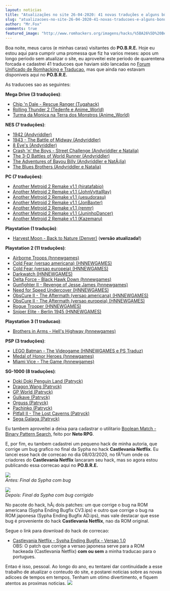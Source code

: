 ```yaml
---
layout: noticias
title: "Atualizações no site 26-04-2020: 41 novas traduções e alguns bônus"
slug: "atualizacoes-no-site-26-04-2020-41-novas-traducoes-e-alguns-bonus"
author: "Mr.Fox"
comments: true
featured_image: "http://www.romhackers.org/imagens/hacks/%5BA26%5D%20Bermuda%20%5BHack%201%5D%20%5BH-SpkLeader%20G-SpkSoft%5D%20%5BA-1998%5D%20%5BBermuda%20Hack%5D.png"
---
```


Boa noite, meus caros (e minhas caras) visitantes do **PO.B.R.E.** Hoje eu estou aqui para cumprir uma promessa que fiz ha varios meses: apos um longo periodo sem atualizar o site, eu aproveitei este periodo de quarentena forcada e cadastrei 41 traducoes que haviam sido lancadas no [Forum Unificado de Romhacking e Traducao](https://web.archive.org/web/20210125021452/http://romhacking.net.br/), mas que ainda nao estavam disponiveis aqui no **PO.B.R.E.**

As traducoes sao as seguintes:

**Mega Drive (3 traduções)**:

-   [Chip 'n Dale - Rescue Ranger (Tugahack)](https://web.archive.org/web/20210125021452/http://romhackers.org/modules/PDdownloads/singlefile.php?cid=21&lid=1456)
-   [Rolling Thunder 2 (Tedenfe e Anime_World)](https://web.archive.org/web/20210125021452/http://romhackers.org/modules/PDdownloads/singlefile.php?cid=21&lid=1455)
-   [Turma da Monica na Terra dos Monstros (Anime_World)](https://web.archive.org/web/20210125021452/http://romhackers.org/modules/PDdownloads/singlefile.php?cid=21&lid=1457)

**NES (7 traduções)**:

-   [1942 (Andyriddler)](https://web.archive.org/web/20210125021452/http://romhackers.org/modules/PDdownloads/singlefile.php?cid=22&lid=1451)
-   [1943 - The Battle of Midway (Andyriddler)](https://web.archive.org/web/20210125021452/http://romhackers.org/modules/PDdownloads/singlefile.php?cid=22&lid=1450)
-   [8 Eye's (Andyriddler)](https://web.archive.org/web/20210125021452/http://romhackers.org/modules/PDdownloads/singlefile.php?cid=22&lid=1452)
-   [Crash 'n' the Boys - Street Challenge (Andyriddler e Natalia)](https://web.archive.org/web/20210125021452/http://romhackers.org/modules/PDdownloads/singlefile.php?cid=22&lid=1459)
-   [The 3-D Battles of World Runner (Andyriddler)](https://web.archive.org/web/20210125021452/http://romhackers.org/modules/PDdownloads/singlefile.php?cid=22&lid=1445)
-   [The Adventures of Bayou Billy (Andyriddler e NatÃ¡lia)](https://web.archive.org/web/20210125021452/http://romhackers.org/modules/PDdownloads/singlefile.php?cid=22&lid=1453)
-   [The Blues Brothers (Andyriddler e Natalia)](https://web.archive.org/web/20210125021452/http://romhackers.org/modules/PDdownloads/singlefile.php?cid=22&lid=1446)

**PC (7 traduções)**:

-   [Another Metroid 2 Remake v1.1 (hiratafabio)](https://web.archive.org/web/20210125021452/http://romhackers.org/modules/PDdownloads/singlefile.php?cid=16&lid=1421)
-   [Another Metroid 2 Remake v1.1 (JohnVyttalRay)](https://web.archive.org/web/20210125021452/http://romhackers.org/modules/PDdownloads/singlefile.php?cid=16&lid=1422)
-   [Another Metroid 2 Remake v1.1 (uesudorasu)](https://web.archive.org/web/20210125021452/http://romhackers.org/modules/PDdownloads/singlefile.php?cid=16&lid=1423)
-   [Another Metroid 2 Remake v1.1 (JonBaxter)](https://web.archive.org/web/20210125021452/http://romhackers.org/modules/PDdownloads/singlefile.php?cid=16&lid=1424)
-   [Another Metroid 2 Remake v1.1 (renmr)](https://web.archive.org/web/20210125021452/http://romhackers.org/modules/PDdownloads/singlefile.php?cid=16&lid=1425)
-   [Another Metroid 2 Remake v1.1 (JuninhoDancer)](https://web.archive.org/web/20210125021452/http://romhackers.org/modules/PDdownloads/singlefile.php?cid=16&lid=1426)
-   [Another Metroid 2 Remake v1.1 (Kazemaru)](https://web.archive.org/web/20210125021452/http://romhackers.org/modules/PDdownloads/singlefile.php?cid=16&lid=1427)

**Playstation (1 tradução)**:

-   [Harvest Moon - Back to Nature (Denver)](https://web.archive.org/web/20210125021452/http://romhackers.org/modules/PDdownloads/singlefile.php?cid=25&lid=969) (**versão atualizada!**)

**Playstation 2 (11 traduções)**:

-   [Airborne Troops (hnnewgames)](https://web.archive.org/web/20210125021452/http://romhackers.org/modules/PDdownloads/singlefile.php?cid=26&lid=1430)
-   [Cold Fear (versao americana) (HNNEWGAMES)](https://web.archive.org/web/20210125021452/http://romhackers.org/modules/PDdownloads/singlefile.php?cid=26&lid=1442)
-   [Cold Fear (versao europeia) (HNNEWGAMES)](https://web.archive.org/web/20210125021452/http://romhackers.org/modules/PDdownloads/singlefile.php?cid=26&lid=1441)
-   [Darkwatch (HNNEWGAMES)](https://web.archive.org/web/20210125021452/http://romhackers.org/modules/PDdownloads/singlefile.php?cid=26&lid=1435)
-   [Delta Force - Black Hawk Down (hnnewgames)](https://web.archive.org/web/20210125021452/http://romhackers.org/modules/PDdownloads/singlefile.php?cid=26&lid=1431)
-   [Gunfighter II - Revenge of Jesse James (hnnewgames)](https://web.archive.org/web/20210125021452/http://romhackers.org/modules/PDdownloads/singlefile.php?cid=26&lid=1429)
-   [Need for Speed Undercover (HNNEWGAMES)](https://web.archive.org/web/20210125021452/http://romhackers.org/modules/PDdownloads/singlefile.php?cid=26&lid=1461)
-   [ObsCure II - The Aftermath (versao americana) (HNNEWGAMES)](https://web.archive.org/web/20210125021452/http://romhackers.org/modules/PDdownloads/singlefile.php?cid=26&lid=1440)
-   [ObsCure II - The Aftermath (versao europeia) (HNNEWGAMES)](https://web.archive.org/web/20210125021452/http://romhackers.org/modules/PDdownloads/singlefile.php?cid=26&lid=1439)
-   [Rogue Trooper (HNNEWGAMES)](https://web.archive.org/web/20210125021452/http://romhackers.org/modules/PDdownloads/singlefile.php?cid=26&lid=1438)
-   [Sniper Elite - Berlin 1945 (HNNEWGAMES)](https://web.archive.org/web/20210125021452/http://romhackers.org/modules/PDdownloads/singlefile.php?cid=26&lid=1437)

**Playstation 3 (1 traducao)**:

-   [Brothers in Arms - Hell's Highway (hnnewgames)](https://web.archive.org/web/20210125021452/http://romhackers.org/modules/PDdownloads/singlefile.php?cid=84&lid=1433)

**PSP (3 traduções)**:

-   [LEGO Batman - The Videogame (HNNEWGAMES e PS Traduz)](https://web.archive.org/web/20210125021452/http://romhackers.org/modules/PDdownloads/singlefile.php?cid=73&lid=1434)
-   [Medal of Honor Heroes (hnnewgames)](https://web.archive.org/web/20210125021452/http://romhackers.org/modules/PDdownloads/singlefile.php?cid=73&lid=1432)
-   [Miami Vice - The Game (hnnewgames)](https://web.archive.org/web/20210125021452/http://romhackers.org/modules/PDdownloads/singlefile.php?cid=73&lid=1428)

**SG-1000 (8 traduções)**:

-   [Doki Doki Penguin Land (Patryck)](https://web.archive.org/web/20210125021452/http://romhackers.org/modules/PDdownloads/singlefile.php?cid=70&lid=1449)
-   [Dragon Wang (Patryck)](https://web.archive.org/web/20210125021452/http://romhackers.org/modules/PDdownloads/singlefile.php?cid=70&lid=1460)
-   [GP World (Patryck)](https://web.archive.org/web/20210125021452/http://romhackers.org/modules/PDdownloads/singlefile.php?cid=70&lid=1447)
-   [Gulkave (Patryck)](https://web.archive.org/web/20210125021452/http://romhackers.org/modules/PDdownloads/singlefile.php?cid=70&lid=1443)
-   [Orguss (Patryck)](https://web.archive.org/web/20210125021452/http://romhackers.org/modules/PDdownloads/singlefile.php?cid=70&lid=1444)
-   [Pachinko (Patryck)](https://web.archive.org/web/20210125021452/http://romhackers.org/modules/PDdownloads/singlefile.php?cid=70&lid=1436)
-   [Pitfall II - The Lost Caverns (Patryck)](https://web.archive.org/web/20210125021452/http://romhackers.org/modules/PDdownloads/singlefile.php?cid=70&lid=1454)
-   [Sega Galaga (Patryck)](https://web.archive.org/web/20210125021452/http://romhackers.org/modules/PDdownloads/singlefile.php?cid=70&lid=1448)

Eu tambem aproveitei a deixa para cadastrar o utilitario [Boolean Match - Binary Pattern Search](https://web.archive.org/web/20210125021452/http://romhackers.org/modules/PDdownloads2/singlefile.php?cid=2&lid=249), feito por **Neto RPG**.

E, por fim, eu tambem cadastrei um pequeno hack de minha autoria, que corrige um bug grafico no final da Sypha no hack **Castlevania Netflix**. Eu lancei esse hack de correcao no dia 08/03/2020, no fÃ³rum onde os criadores do **Castlevania Netflix** lancaram seu hack, mas so agora estou publicando essa correcao aqui no **PO.B.R.E.**

![](https://web.archive.org/web/20210125021452im_/http://www.romhackers.org/imagens/noticias/CVNetflix-Antes3.png)\
*Antes: Final da Sypha com bug*

![](https://web.archive.org/web/20210125021452im_/http://www.romhackers.org/imagens/noticias/CVNetflix-Depois.jpg)\
*Depois: Final da Sypha com bug corrigido*

No pacote do hack, hÃ¡ dois patches: um que corrige o bug na ROM americana (Sypha Ending Bugfix CV3.ips) e outro que corrige o bug na ROM japonesa (Sypha Ending Bugfix AD.ips), mas vale destacar que esse bug é proveniente do hack **Castlevania Netflix**, nao da ROM original.

Segue o link para download do hack de correcao:

-   [Castlevania Netflix - Sypha Ending Bugfix - Versao 1.0](https://web.archive.org/web/20210125021452/http://romhackers.org/modules/PDdownloads0/singlefile.php?cid=38&lid=78)\
OBS: O patch que corrige a versao japonesa serve para a ROM hackeada (Castlevania Netflix) **com ou sem** a minha traducao para o portugues.

Entao é isso, pessoal. Ao longo do ano, eu tentarei dar continuidade a esse trabalho de atualizar o conteudo do site, e postarei noticias sobre as novas adicoes de tempos em tempos. Tenham um otimo divertimento, e fiquem atentos as proximas noticias. ![](https://web.archive.org/web/20210125021452im_/http://romhackers.org/uploads/smil470474167631b.gif)